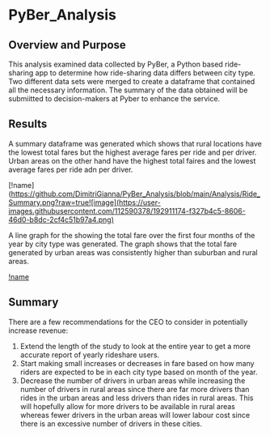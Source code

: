 # PyBer_Analysis

## Overview and Purpose
This analysis examined data collected by PyBer, a Python based ride-sharing app to determine how ride-sharing data differs between city type. Two different data sets were merged to create a dataframe that contained all the necessary information. The summary of the data obtained will be submiitted to decision-makers at Pyber to enhance the service. 

## Results
A summary dataframe was generated which shows that rural locations have the lowest total fares but the highest average fares per ride and per driver. Urban areas on the other hand have the highest total faires and the lowest average fares per ride adn per driver.

[!name](https://github.com/DimitriGianna/PyBer_Analysis/blob/main/Analysis/Ride_Summary.png?raw=true![image](https://user-images.githubusercontent.com/112590378/192911174-f327b4c5-8606-46d0-b8dc-2cf4c51b97a4.png)


A line graph for the showing the total fare over the first four months of the year by city type was generated. The graph shows that the total fare generated  by urban areas was consistently higher than suburban and rural areas. 

[!name](https://github.com/DimitriGianna/PyBer_Analysis/blob/main/Analysis/PyBer_fare_summary.png?raw=true)

## Summary
There are a few recommendations for the CEO to consider in potentially increase revenue:
1. Extend the length of the study to look at the entire year to get a more accurate report of yearly rideshare users.
2. Start making small increases or decreases in fare based on how many riders are expected to be in each city type based on month of the year. 
3. Decrease the number of drivers in urban areas while increasing the number of drivers in rural areas since there are far more drivers than rides in the urban areas and less drivers than rides in rural areas. This will hopefully allow for more drivers to be available in rural areas whereas fewer drivers in the urban areas will lower labour cost since there is an excessive number of drivers in these cities. 
